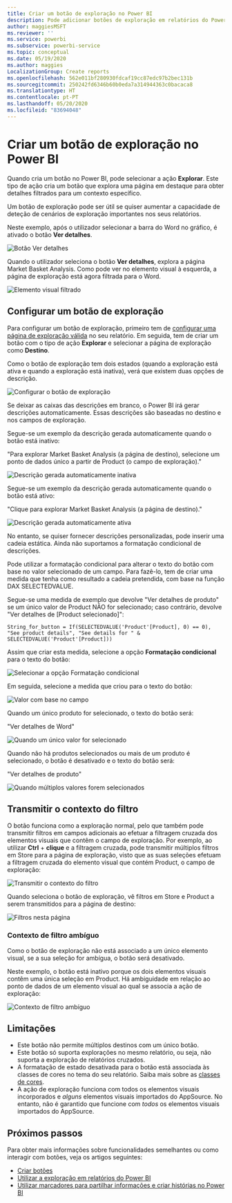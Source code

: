 ```yaml
---
title: Criar um botão de exploração no Power BI
description: Pode adicionar botões de exploração em relatórios do Power BI que fazem com que os seus relatórios se comportem como aplicações e aprofundam a cativação dos utilizadores.
author: maggiesMSFT
ms.reviewer: ''
ms.service: powerbi
ms.subservice: powerbi-service
ms.topic: conceptual
ms.date: 05/19/2020
ms.author: maggies
LocalizationGroup: Create reports
ms.openlocfilehash: 562e011bf280930fdcaf19cc87edc97b2bec131b
ms.sourcegitcommit: 250242fd6346b60b0eda7a314944363c0bacaca8
ms.translationtype: HT
ms.contentlocale: pt-PT
ms.lasthandoff: 05/20/2020
ms.locfileid: "83694048"
---
```

# <a name="create-a-drill-through-button-in-power-bi"></a>Criar um botão de exploração no Power BI

Quando cria um botão no Power BI, pode selecionar a ação **Explorar**. Este tipo de ação cria um botão que explora uma página em destaque para obter detalhes filtrados para um contexto específico.

Um botão de exploração pode ser útil se quiser aumentar a capacidade de deteção de cenários de exploração importantes nos seus relatórios.

Neste exemplo, após o utilizador selecionar a barra do Word no gráfico, é ativado o botão **Ver detalhes**.

![Botão Ver detalhes](media/desktop-drill-through-buttons/power-bi-drill-through-visual-button.png)

Quando o utilizador seleciona o botão **Ver detalhes**, explora a página Market Basket Analysis. Como pode ver no elemento visual à esquerda, a página de exploração está agora filtrada para o Word.

![Elemento visual filtrado](media/desktop-drill-through-buttons/power-bi-drill-through-destination.png)

## <a name="set-up-a-drill-through-button"></a>Configurar um botão de exploração

Para configurar um botão de exploração, primeiro tem de [configurar uma página de exploração válida](desktop-drillthrough.md) no seu relatório. Em seguida, tem de criar um botão com o tipo de ação **Explorar** e selecionar a página de exploração como **Destino**.

Como o botão de exploração tem dois estados (quando a exploração está ativa e quando a exploração está inativa), verá que existem duas opções de descrição.

![Configurar o botão de exploração](media/desktop-drill-through-buttons/power-bi-create-drill-through-button.png)

Se deixar as caixas das descrições em branco, o Power BI irá gerar descrições automaticamente. Essas descrições são baseadas no destino e nos campos de exploração.

Segue-se um exemplo da descrição gerada automaticamente quando o botão está inativo:

"Para explorar Market Basket Analysis (a página de destino), selecione um ponto de dados único a partir de Product (o campo de exploração)."

![Descrição gerada automaticamente inativa](media/desktop-drill-through-buttons/power-bi-drill-through-tooltip-disabled.png)

Segue-se um exemplo da descrição gerada automaticamente quando o botão está ativo:

"Clique para explorar Market Basket Analysis (a página de destino)."

![Descrição gerada automaticamente ativa](media/desktop-drill-through-buttons/power-bi-drill-through-visual-button.png)

No entanto, se quiser fornecer descrições personalizadas, pode inserir uma cadeia estática. Ainda não suportamos a formatação condicional de descrições.

Pode utilizar a formatação condicional para alterar o texto do botão com base no valor selecionado de um campo. Para fazê-lo, tem de criar uma medida que tenha como resultado a cadeia pretendida, com base na função DAX SELECTEDVALUE.

Segue-se uma medida de exemplo que devolve "Ver detalhes de produto" se um único valor de Product NÃO for selecionado; caso contrário, devolve "Ver detalhes de [Product selecionado]":

```
String_for_button = If(SELECTEDVALUE('Product'[Product], 0) == 0), "See product details", "See details for " & SELECTEDVALUE('Product'[Product]))
```

Assim que criar esta medida, selecione a opção **Formatação condicional** para o texto do botão:

![Selecionar a opção Formatação condicional](media/desktop-drill-through-buttons/power-bi-button-conditional-tooltip.png)

Em seguida, selecione a medida que criou para o texto do botão:

![Valor com base no campo](media/desktop-drill-through-buttons/power-bi-conditional-measure.png)

Quando um único produto for selecionado, o texto do botão será:

"Ver detalhes de Word"

![Quando um único valor for selecionado](media/desktop-drill-through-buttons/power-bi-conditional-button-text.png)

Quando não há produtos selecionados ou mais de um produto é selecionado, o botão é desativado e o texto do botão será:

"Ver detalhes de produto"

![Quando múltiplos valores forem selecionados](media/desktop-drill-through-buttons/power-bi-button-conditional-text-2.png)

## <a name="pass-filter-context"></a>Transmitir o contexto do filtro

O botão funciona como a exploração normal, pelo que também pode transmitir filtros em campos adicionais ao efetuar a filtragem cruzada dos elementos visuais que contêm o campo de exploração. Por exemplo, ao utilizar **Ctrl** + **clique** e a filtragem cruzada, pode transmitir múltiplos filtros em Store para a página de exploração, visto que as suas seleções efetuam a filtragem cruzada do elemento visual que contém Product, o campo de exploração:

![Transmitir o contexto do filtro](media/desktop-drill-through-buttons/power-bi-cross-filter-drill-through-button.png)

Quando seleciona o botão de exploração, vê filtros em Store e Product a serem transmitidos para a página de destino:

![Filtros nesta página](media/desktop-drill-through-buttons/power-bi-button-filters-passed-through.png)

### <a name="ambiguous-filter-context"></a>Contexto de filtro ambíguo

Como o botão de exploração não está associado a um único elemento visual, se a sua seleção for ambígua, o botão será desativado.

Neste exemplo, o botão está inativo porque os dois elementos visuais contêm uma única seleção em Product. Há ambiguidade em relação ao ponto de dados de um elemento visual ao qual se associa a ação de exploração:

![Contexto de filtro ambíguo](media/desktop-drill-through-buttons/power-bi-button-disabled-ambiguity.png)

## <a name="limitations"></a>Limitações

- Este botão não permite múltiplos destinos com um único botão.
- Este botão só suporta explorações no mesmo relatório, ou seja, não suporta a exploração de relatórios cruzados.
- A formatação de estado desativada para o botão está associada às classes de cores no tema do seu relatório. Saiba mais sobre as [classes de cores](desktop-report-themes.md#setting-structural-colors).
- A ação de exploração funciona com todos os elementos visuais incorporados e *alguns* elementos visuais importados do AppSource. No entanto, não é garantido que funcione com *todos* os elementos visuais importados do AppSource.

## <a name="next-steps"></a>Próximos passos
Para obter mais informações sobre funcionalidades semelhantes ou como interagir com botões, veja os artigos seguintes:

* [Criar botões](desktop-buttons.md)
* [Utilizar a exploração em relatórios do Power BI](desktop-drillthrough.md)
* [Utilizar marcadores para partilhar informações e criar histórias no Power BI](desktop-bookmarks.md)

